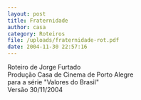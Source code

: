 ```yaml
---
layout: post
title: Fraternidade
author: casa
category: Roteiros
file: /uploads/fraternidade-rot.pdf
date: 2004-11-30 22:57:16
---
```

Roteiro de Jorge Furtado\
Produção Casa de Cinema de Porto Alegre\
para a série "Valores do Brasil"\
Versão 30/11/2004